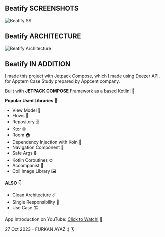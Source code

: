 ## **Beatify SCREENSHOTS**

![Beatify SS](https://user-images.githubusercontent.com/59910223/247273759-530f9671-ecf8-4296-ac30-f188555fcb26.png)

## **Beatify ARCHITECTURE**

![Beatify Architecture](https://user-images.githubusercontent.com/59910223/260844397-36cb0439-2445-49c2-aefb-43b7b376fe57.png)

## **Beatify IN ADDITION**

I made this project with Jetpack Compose, which I made using Deezer API, for Apptern Case Study prepared by Appcent company.

Built with **JETPACK COMPOSE** Framework as a based Kotlin! 🤩

**Popular Used Libraries** 🎉
- View Model 📱
- Flows 🌊
- Repository 🗄️
- Ktor 🌐
- Room 🏠
- Dependency Injection with Koin 💉
- Navigation Component 🧭
- Safe Args 🔒
- Kotlin Coroutines ⚙️
- Accompanist 🎵
- Coil Image Library 🖼️

**ALSO** 👇
- Clean Architecture ☄️
- Single Responsibility 🥇
- Use Case 🏗️

App Introduction on YouTube: [Click to Watch!](https://youtu.be/AeIloqi5Oic) 📼

27 Oct 2023 - FURKAN AYAZ :) 🗓️
